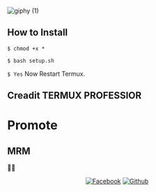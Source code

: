 


![giphy (1)](https://user-images.githubusercontent.com/76752507/103382929-1563e300-4b1b-11eb-9ab4-02403e2113a0.gif)


## How to Install 



`$ chmod +x *`

`$ bash setup.sh`

`$ Yes`
Now Restart Termux.

## Creadit TERMUX PROFESSIOR
# Promote
## MRM
🥰🥰

<p align="center">
<a href="https://fb.com/100270428688672"><img title="Facebook" src="https://img.shields.io/badge/Facebook-NoobZ-red?style=for-the-badge&logo=facebook"></a>
<a href="https://github.com/noobzcoder"><img title="Github" src="https://img.shields.io/badge/Github-noobz--coder-blue?style=for-the-badge&logo=github"></a>
